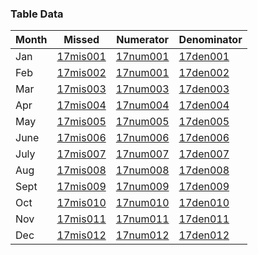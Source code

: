 ### Table Data

Month | Missed | Numerator | Denominator | 
----- | ------ | ----------| ----------- |
Jan|[17mis001](https://github.com/Edward-Yao31/Salud-Y-Vida-Report/blob/2017-Salud-Y-Vida-Report/unique-id-repo/missed/17mis001.md)|[17num001](https://github.com/Edward-Yao31/Salud-Y-Vida-Report/blob/2017-Salud-Y-Vida-Report/unique-id-repo/missed/17mis001.md) | [17den001](https://github.com/Edward-Yao31/Salud-Y-Vida-Report/blob/2017-Salud-Y-Vida-Report/unique-id-repo/den/17den001.md) |
Feb|[17mis002](https://github.com/Edward-Yao31/Salud-Y-Vida-Report/blob/2017-Salud-Y-Vida-Report/unique-id-repo/missed/17mis002.md) | [17num001](https://github.com/Edward-Yao31/Salud-Y-Vida-Report/blob/2017-Salud-Y-Vida-Report/unique-id-repo/missed/17mis001.md) |[17den002](https://github.com/Edward-Yao31/Salud-Y-Vida-Report/blob/2017-Salud-Y-Vida-Report/unique-id-repo/den/17den002.md)
Mar|[17mis003](https://github.com/Edward-Yao31/Salud-Y-Vida-Report/blob/2017-Salud-Y-Vida-Report/unique-id-repo/missed/17mis003.md) | [17num003](https://github.com/Edward-Yao31/Salud-Y-Vida-Report/blob/master/unique-id-repo/num/16num003.md) | [17den003](https://github.com/Edward-Yao31/Salud-Y-Vida-Report/blob/2017-Salud-Y-Vida-Report/unique-id-repo/den/17den003.md)
Apr|[17mis004](https://github.com/Edward-Yao31/Salud-Y-Vida-Report/blob/2017-Salud-Y-Vida-Report/unique-id-repo/missed/17mis004.md) | [17num004](https://github.com/Edward-Yao31/Salud-Y-Vida-Report/blob/master/unique-id-repo/num/16num004.md) | [17den004](https://github.com/Edward-Yao31/Salud-Y-Vida-Report/blob/2017-Salud-Y-Vida-Report/unique-id-repo/den/17den004.md)
May|[17mis005](https://github.com/Edward-Yao31/Salud-Y-Vida-Report/blob/master/unique-id-repo/missed/16mis005.md) | [17num005](https://github.com/Edward-Yao31/Salud-Y-Vida-Report/blob/master/unique-id-repo/num/16num005.md) | [17den005](https://github.com/Edward-Yao31/Salud-Y-Vida-Report/blob/2017-Salud-Y-Vida-Report/unique-id-repo/den/17den005.md)
June|[17mis006](https://github.com/Edward-Yao31/Salud-Y-Vida-Report/blob/master/unique-id-repo/missed/16mis006.md) | [17num006](https://github.com/Edward-Yao31/Salud-Y-Vida-Report/blob/master/unique-id-repo/num/16num006.md) | [17den006](https://github.com/Edward-Yao31/Salud-Y-Vida-Report/blob/2017-Salud-Y-Vida-Report/unique-id-repo/den/17den006.md)
July|[17mis007](https://github.com/Edward-Yao31/Salud-Y-Vida-Report/blob/master/unique-id-repo/missed/16mis007.md) | [17num007](https://github.com/Edward-Yao31/Salud-Y-Vida-Report/blob/master/unique-id-repo/num/16num007.md) | [17den007](https://github.com/Edward-Yao31/Salud-Y-Vida-Report/blob/2017-Salud-Y-Vida-Report/unique-id-repo/den/17den007.md)
Aug|[17mis008](https://github.com/Edward-Yao31/Salud-Y-Vida-Report/blob/master/unique-id-repo/missed/16mis008.md) | [17num008](https://github.com/Edward-Yao31/Salud-Y-Vida-Report/blob/master/unique-id-repo/num/16num008.md) | [17den008](https://github.com/Edward-Yao31/Salud-Y-Vida-Report/blob/2017-Salud-Y-Vida-Report/unique-id-repo/den/17den008.md)
Sept|[17mis009](https://github.com/Edward-Yao31/Salud-Y-Vida-Report/blob/master/unique-id-repo/missed/16mis009.md) | [17num009](https://github.com/Edward-Yao31/Salud-Y-Vida-Report/blob/master/unique-id-repo/num/16num009.md) | [17den009](https://github.com/Edward-Yao31/Salud-Y-Vida-Report/blob/2017-Salud-Y-Vida-Report/unique-id-repo/den/17den009.md)
Oct|[17mis010](https://github.com/Edward-Yao31/Salud-Y-Vida-Report/blob/master/unique-id-repo/missed/16mis010.md) | [17num010](https://github.com/Edward-Yao31/Salud-Y-Vida-Report/blob/master/unique-id-repo/num/16num010.md) | [17den010](https://github.com/Edward-Yao31/Salud-Y-Vida-Report/blob/2017-Salud-Y-Vida-Report/unique-id-repo/den/17den010.md)
Nov|[17mis011](https://github.com/Edward-Yao31/Salud-Y-Vida-Report/blob/master/unique-id-repo/missed/16mis011.md) | [17num011](https://github.com/Edward-Yao31/Salud-Y-Vida-Report/blob/master/unique-id-repo/num/16num011.md) | [17den011](https://github.com/Edward-Yao31/Salud-Y-Vida-Report/blob/2017-Salud-Y-Vida-Report/unique-id-repo/den/17den011.md)
Dec|[17mis012](https://github.com/Edward-Yao31/Salud-Y-Vida-Report/blob/master/unique-id-repo/missed/16mis012.md) | [17num012](https://github.com/Edward-Yao31/Salud-Y-Vida-Report/blob/master/unique-id-repo/num/16num012.md) | [17den012](https://github.com/Edward-Yao31/Salud-Y-Vida-Report/blob/2017-Salud-Y-Vida-Report/unique-id-repo/den/17den012.md)

